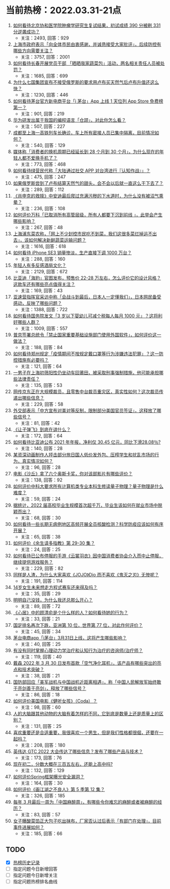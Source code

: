 # 当前热榜：2022.03.31-21点
1. [如何看待北京协和医学院肿瘤学研究生复试结果，初试成绩 390 分被刷 331 分逆袭成功？](https://www.zhihu.com/question/525098670)
    * 关注：2493, 回答：929
2. [上海市政府表示「向全体市民由衷感谢，并诚恳接受大家批评」，后续防控有哪些方向需要关注？](https://www.zhihu.com/question/525169810)
    * 关注：3757, 回答：2001
3. [如何看待长春开展党员干部 「晒晒我家蔬菜包」活动，两名相关责任人员被处罚？](https://www.zhihu.com/question/525163233)
    * 关注：1685, 回答：699
4. [为什么七国集团宣布不接受俄罗斯的要求用卢布买天然气后卢布升值还这么快？](https://www.zhihu.com/question/524759143)
    * 关注：1230, 回答：446
5. [如何看待茅台官方新电商平台「i 茅台」App 上线 1 天位列 App Store 免费榜第一？](https://www.zhihu.com/question/524817222)
    * 关注：901, 回答：219
6. [华为研发出属于我国的编程语言「仓颉」，对此你怎么看？](https://www.zhihu.com/question/523238128)
    * 关注：507, 回答：227
7. [成都至上海一高铁列车长确诊，车上所有密接人员已集中隔离，目前情况如何？](https://www.zhihu.com/question/525144672)
    * 关注：540, 回答：129
8. [媒体称「消费者的换机周期已经延长到 28 个月到 30 个月」，为什么现在的年轻人都不爱换手机了？](https://www.zhihu.com/question/525016344)
    * 关注：773, 回答：468
9. [如何看待绿营民代称「大陆通过社交 APP 对台湾进行『认知作战』」？](https://www.zhihu.com/question/524981087)
    * 关注：475, 回答：247
10. [如果俄罗斯尝到了卢布结算天然气的甜头，会不会以后就一直这么干下去了？](https://www.zhihu.com/question/525015293)
    * 关注：289, 回答：112
11. [《肖申克的救赎》中安迪最后爬过充满污秽的下水道时，为什么没有被沼气熏晕？](https://www.zhihu.com/question/340510659)
    * 关注：236, 回答：108
12. [如何评价万科「已取消所有高管层级，所有人都要下沉到前线 」，此举会产生哪些影响？](https://www.zhihu.com/question/525167422)
    * 关注：267, 回答：48
13. [上海浦东菜农称，「网上不少封控市民吃不到菜，我们这很多菜烂掉运不出去」，该如何解决新鲜蔬菜运输问题？](https://www.zhihu.com/question/525027716)
    * 关注：1616, 回答：618
14. [如何看待 iPhone SE3 销量惨淡，生产直接下调 1000 万台？](https://www.zhihu.com/question/524844865)
    * 关注：288, 回答：160
15. [年轻人有多反感酒局文化？](https://www.zhihu.com/question/478409760)
    * 关注：2129, 回答：672
16. [比亚迪「海豹」官图发布，预售价 22-28 万左右，怎么评价它的设计风格？这款车还有哪些亮点值得关注？](https://www.zhihu.com/question/525068954)
    * 关注：169, 回答：43
17. [亚速营指挥官采访中称「会战斗到最后，日本人一定懂我们」，日本网民备受感动，反映了哪些问题？](https://www.zhihu.com/question/525068031)
    * 关注：1388, 回答：722
18. [如何看待国务院发文「3 岁以下婴幼儿可减个税每人每月 1000 元」？这将利好哪些人群？](https://www.zhihu.com/question/524735601)
    * 关注：1009, 回答：557
19. [普京签署总统令「禁止国家重要基础设施部门使用外国软件」，如何评价这一做法？](https://www.zhihu.com/question/525167044)
    * 关注：188, 回答：84
20. [如何看待郑州规定「疫情期间不按规定戴口罩等行为涉嫌违法犯罪」？这一防控措施有必要吗？](https://www.zhihu.com/question/525181830)
    * 关注：121, 回答：64
21. [一男子在上海初筛阳性仍坐动车回莆田，被采取刑事强制措施，他可能承担哪些法律责任？](https://www.zhihu.com/question/525239603)
    * 关注：135, 回答：53
22. [网传京东正在大规模裁员，且零售中台裁员重灾区，真实性如何？这次裁员传递出哪些信息？](https://www.zhihu.com/question/524569963)
    * 关注：229, 回答：58
23. [外交部表示「中方宣布对美对等反制，限制部分美国官员签证」，这释放了哪些信号？](https://www.zhihu.com/question/525231626)
    * 关注：81, 回答：42
24. [《让子弹飞》到底在讲什么？](https://www.zhihu.com/question/488393710)
    * 关注：172, 回答：64
25. [如何看待比亚迪公布 2021 年年报，净利仅 30.45 亿元，同比下滑28.08％?](https://www.zhihu.com/question/524880179)
    * 关注：140, 回答：28
26. [某资深动画制作人抨击部分旅日国人低价发外包、压榨学生和扰乱市场的行为，真实情况如何？](https://www.zhihu.com/question/525058185)
    * 关注：96, 回答：28
27. [电影《沙丘》拿了六个奥斯卡奖，你对该部影片有哪些评价？](https://www.zhihu.com/question/524567195)
    * 关注：138, 回答：92
28. [如何评价中科大要求所有计算机类专业本科生修读量子物理？量子物理是什么难度？](https://www.zhihu.com/question/524885955)
    * 关注：59, 回答：24
29. [据统计，2022 届高校毕业生规模首次超千万，毕业生该如何在就业市场中脱颖而出？](https://www.zhihu.com/question/525156932)
    * 关注：68, 回答：30
30. [如何看待一些长期无病例地区高频开展全员核酸检测？科学防疫应该如何有序开展？](https://www.zhihu.com/question/525037497)
    * 关注：65, 回答：38
31. [如何评价《余生请多指教》第 29-30 集？](https://www.zhihu.com/question/525082846)
    * 关注：24, 回答：25
32. [如何看待已公布停服的手游《云裳羽衣》因中国消费者协会介入而中止停服，继续提供游戏服务？](https://www.zhihu.com/question/524989365)
    * 关注：229, 回答：82
33. [同样是人渣，为什么大家喜欢《JOJO》Dio 而不喜欢《鬼灭之刃》无惨呢？](https://www.zhihu.com/question/383354204)
    * 关注：191, 回答：114
34. [14岁女生未来想走方程式赛车还来得及吗？](https://www.zhihu.com/question/524109296)
    * 关注：35, 回答：29
35. [明明自己没钱，为什么我还总那么开心？](https://www.zhihu.com/question/525199758)
    * 关注：89, 回答：72
36. [《心居》中的顾清俞是个什么样的人？如何看待她的行为？](https://www.zhihu.com/question/523415934)
    * 关注：33, 回答：21
37. [国足排名再次下跌，亚洲第 10 位，世界第 77 位，对此作何评价？](https://www.zhihu.com/question/525242454)
    * 关注：45, 回答：34
38. [茅台电商app「i茅台」3月31日上线，这将产生哪些影响？](https://www.zhihu.com/question/524750932)
    * 关注：40, 回答：25
39. [有没有同时掌握心理动力学治疗和认知行为治疗的咨询师/治疗师？](https://www.zhihu.com/question/521967567)
    * 关注：119, 回答：40
40. [戴森 2022 年 3 月 30 日发布首款「空气净化耳机」，该产品有哪些突出的亮点和技术突破？](https://www.zhihu.com/question/525013004)
    * 关注：38, 回答：21
41. [国防部回应「美军战机与中国战机近距离相遇」，称「中国人民解放军始终敢于亮剑善于亮剑」，释放了哪些信号？](https://www.zhihu.com/question/525222225)
    * 关注：86, 回答：18
42. [如何评价美国电影《健听女孩》（Coda）？](https://www.zhihu.com/question/480584913)
    * 关注：98, 回答：60
43. [人的大脑跟其他动物的大脑有着怎样的不同，它到底是数量上还是质量上的区别？](https://www.zhihu.com/question/522931977)
    * 关注：131, 回答：25
44. [喜欢重要还是合适重要，我很喜欢一个男生，但是我们性格都很倔，还要在一起吗？](https://www.zhihu.com/question/524591210)
    * 关注：208, 回答：180
45. [英伟达 GTC 2022 大会传达了哪些信息？发布了哪些产品与技术？](https://www.zhihu.com/question/523866105)
    * 关注：173, 回答：76
46. [现在初二，分数大概在三百五左右，还能上高中吗?](https://www.zhihu.com/question/524943545)
    * 关注：132, 回答：129
47. [如何评价Spring框架曝光安全漏洞？](https://www.zhihu.com/question/524883928)
    * 关注：164, 回答：30
48. [如何评价《画江湖之不良人》第 5 季第 12 集？](https://www.zhihu.com/question/525146162)
    * 关注：326, 回答：185
49. [每年 3 月最后一周为「中国麻醉周」，有哪些令你难忘的麻醉或者被麻醉的经历？](https://www.zhihu.com/question/524769499)
    * 关注：83, 回答：57
50. [女子曝酸菜馅正大包子吃出抹布，厂家否认过后表示「有部门在处理」，目前事件进展如何？](https://www.zhihu.com/question/524877721)
    * 关注：185, 回答：66
## TODO
* [x] [热榜历史记录](hot_history/AllHot.md)
* [ ] 指定问题今日新增回答
* [ ] 指定问题今日新增关注
* [ ] 指定问题热榜排名曲线
